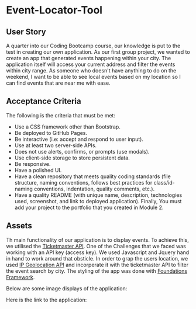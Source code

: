 # Event-Locator-Tool

## User Story
A quarter into our Coding Bootcamp course, our knowledge is put to the test in creating our own application. As our first group project, we wanted to create an app that generated events happening within your city. The application itself will access your current address and filter the events within city range. As someone who doesn't have anything to do on the weekend, I want to be able to see local events based on my location so I can find events that are near me with ease.

## Acceptance Criteria
The following is the criteria that must be met: 

* Use a CSS framework other than Bootstrap.
* Be deployed to GitHub Pages.
* Be interactive (i.e: accept and respond to user input).
* Use at least two server-side APIs.
* Does not use alerts, confirms, or prompts (use modals).
* Use client-side storage to store persistent data.
* Be responsive.
* Have a polished UI.
* Have a clean repository that meets quality coding standards (file structure, naming conventions, follows best practices for class/id-naming conventions, indentation, quality comments, etc.).
* Have a quality README (with unique name, description, technologies used, screenshot, and link to deployed application).
Finally, You must add your project to the portfolio that you created in Module 2.


## Assets
Th main functionality of our application is to display events. To achieve this, we utilised the [Ticketmaster API](https://developer.ticketmaster.com/products-and-docs/apis/getting-started/). One of the Challenges that we faced was working with an API key (access key). We used Javascript and Jquery hand in hand to work around that obsticle. In order to grap the users location, we used [IP Geolocation API](https://ip-api.com/) and incorperate it with the ticketmaster API to filter the event search by city. The styling of the app was done with [Foundations Framework](https://get.foundation/sites/docs/).

Below are some image displays of the application:


Here is the link to the application:
